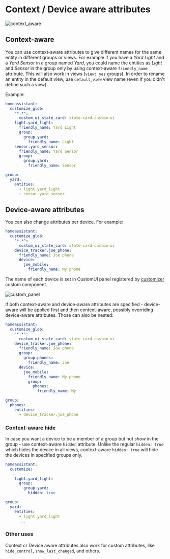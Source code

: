 # Context / Device aware attributes
![context_aware](https://cloud.githubusercontent.com/assets/5478779/26284053/45fbc000-3e3b-11e7-8d4a-56ef0d5e6c60.png)

## Context-aware
You can use context-aware attributes to give different names for the same entity in different groups or views.
For example if you have a *Yard Light* and a *Yard Sensor* in a group named *Yard*, you could name the entities as *Light* and *Sensor* in the group only by using context-aware `friendly_name` attribute. This will also work in views (`view: yes` groups). In order to rename an entity in the default view, use `default_view` view name (even if you didn't define such a view).

Example:
```yaml
homeassistant:
  customize_glob:
    "*.*":
      custom_ui_state_card: state-card-custom-ui  
    light.yard_light:
      friendly_name: Yard Light
      group:
        group.yard:
          friendly_name: Light
    sensor.yard_sensor:
      friendly_name: Yard Sensor
      group:
        group.yard:
          friendly_name: Sensor

group:
  yard:
    entities:
      - light.yard_light
      - sensor.yard_sensor
```

## Device-aware attributes
You can also change attributes per device. For example:
```yaml
homeassistant:
  customize_glob:
    "*.*":
      custom_ui_state_card: state-card-custom-ui  
    device_tracker.joe_phone:
      friendly_name: Joe phone
      device:
        joe_mobile:
          friendly_name: My phone
```
The name of each device is set in CustomUI panel registered by [customizer](https://github.com/andrey-git/home-assistant-customizer) custom component.

![custom_panel](https://user-images.githubusercontent.com/5478779/28746049-c015846a-74bf-11e7-939b-c48fc9d606b1.png)

If both context-aware and device-aware attributes are specified - device-aware will be applied first and then context-aware, possibly overriding device-aware attributes. Those can also be nested:
```yaml
homeassistant:
  customize_glob:
    "*.*":
      custom_ui_state_card: state-card-custom-ui  
    device_tracker.joe_phone:
      friendly_name: Joe phone
      group:
        group.phones:
          friendly_name: Joe
      device:
        joe_mobile:
          friendly_name: My phone
          group:
            phones:
              friendly_name: My

group:
  phones:
    entities:
      - device_tracker.joe_phone
```


### Context-aware hide
In case you want a device to be a member of a group but not *show* in the group - use context-aware `hidden` attribute.
Unlike the regular `hidden: true` which hides the device in all views, context-aware `hidden: true` will hide the devices in specified groups only.
```yaml
homeassistant:
  customize:
  ...
    light.yard_light:
      group:
        group.yard:
          hidden: true

group:
  yard:
    entities:
      - light.yard_light
      ...
```

### Other uses
Context or Device aware attributes also work for custom attributes, like `hide_control`, `show_last_changed`, and others.
